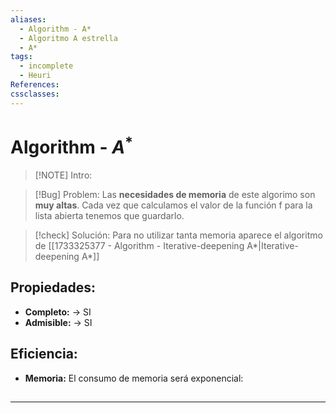 ```yaml
---
aliases:
  - Algorithm - A*
  - Algoritmo A estrella
  - A*
tags:
  - incomplete
  - Heuri
References: 
cssclasses:
---
```

# Algorithm - $A^*$

> [!NOTE] Intro: 
>  


> [!Bug] Problem: 
> Las **necesidades de memoria** de este algorimo son **muy altas**. Cada vez que calculamos el valor de la función f para la lista abierta tenemos que guardarlo.

> [!check] Solución:
> Para no utilizar tanta memoria aparece el algoritmo de [[1733325377 - Algorithm - Iterative-deepening A*|Iterative-deepening A*]]
 

## Propiedades: 
+ **Completo:** → SI
+ **Admisible:** → SI

## Eficiencia: 
+ **Memoria:** El consumo de memoria será exponencial: 

## 
***